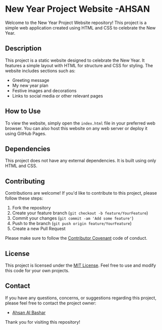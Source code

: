# New Year Project Website -AHSAN

Welcome to the New Year Project Website repository! This project is a simple web application created using HTML and CSS to celebrate the New Year.

## Description

This project is a static website designed to celebrate the New Year. It features a simple layout with HTML for structure and CSS for styling. The website includes sections such as:
- Greeting message
- My new year plan
- Festive images and decorations
- Links to social media or other relevant pages

## How to Use

To view the website, simply open the `index.html` file in your preferred web browser. You can also host this website on any web server or deploy it using GitHub Pages.

## Dependencies

This project does not have any external dependencies. It is built using only HTML and CSS.

## Contributing

Contributions are welcome! If you'd like to contribute to this project, please follow these steps:
1. Fork the repository
2. Create your feature branch (`git checkout -b feature/YourFeature`)
3. Commit your changes (`git commit -am 'Add some feature'`)
4. Push to the branch (`git push origin feature/YourFeature`)
5. Create a new Pull Request

Please make sure to follow the [Contributor Covenant](https://www.contributor-covenant.org/) code of conduct.

## License

This project is licensed under the [MIT License](LICENSE). Feel free to use and modify this code for your own projects.

## Contact

If you have any questions, concerns, or suggestions regarding this project, please feel free to contact the project owner:
- [Ahsan Al Bashar](ahsan.cse.101792@gmail.com)

Thank you for visiting this repository!




